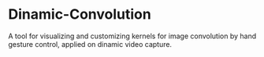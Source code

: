 # Dinamic-Convolution
A tool for visualizing and customizing kernels for image convolution by hand gesture control, applied on dinamic video capture.
